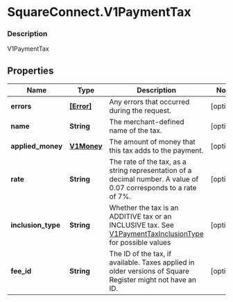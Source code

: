 # SquareConnect.V1PaymentTax

### Description

V1PaymentTax

## Properties
Name | Type | Description | Notes
------------ | ------------- | ------------- | -------------
**errors** | [**[Error]**](Error.md) | Any errors that occurred during the request. | [optional] 
**name** | **String** | The merchant-defined name of the tax. | [optional] 
**applied_money** | [**V1Money**](V1Money.md) | The amount of money that this tax adds to the payment. | [optional] 
**rate** | **String** | The rate of the tax, as a string representation of a decimal number. A value of 0.07 corresponds to a rate of 7%. | [optional] 
**inclusion_type** | **String** | Whether the tax is an ADDITIVE tax or an INCLUSIVE tax. See [V1PaymentTaxInclusionType](#type-v1paymenttaxinclusiontype) for possible values | [optional] 
**fee_id** | **String** | The ID of the tax, if available. Taxes applied in older versions of Square Register might not have an ID. | [optional] 


